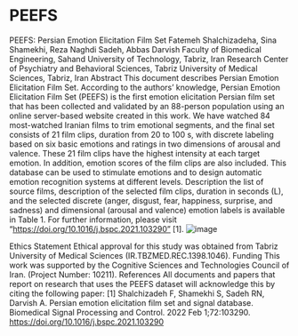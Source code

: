 # PEEFS
PEEFS: Persian Emotion Elicitation Film Set 
Fatemeh Shalchizadeha, Sina Shamekhi, Reza Naghdi Sadeh, Abbas Darvish
Faculty of Biomedical Engineering, Sahand University of Technology, Tabriz, Iran
Research Center of Psychiatry and Behavioral Sciences, Tabriz University of Medical Sciences, Tabriz, Iran
Abstract
This document describes Persian Emotion Elicitation Film Set. According to the authors’ knowledge, Persian Emotion Elicitation Film Set (PEEFS) is the first emotion elicitation Persian film set that has been collected and validated by an 88-person population using an online server-based website created in this work. We have watched 84 most-watched Iranian films to trim emotional segments, and the final set consists of 21 film clips, duration from 20 to 100 s, with discrete labeling based on six basic emotions and ratings in two dimensions of arousal and valence. These 21 film clips have the highest intensity at each target emotion. In addition, emotion scores of the film clips are also included. This database can be used to stimulate emotions and to design automatic emotion recognition systems at different levels. 
Description
the list of source films, description of the selected film clips, duration in seconds (L), and the selected discrete (anger, disgust, fear, happiness, surprise, and sadness) and dimensional (arousal and valence) emotion labels is available in Table 1. For further information, please visit “https://doi.org/10.1016/j.bspc.2021.103290” [1]. 
![image](https://user-images.githubusercontent.com/46606714/235827446-f7159fb7-fbcb-4b3c-8395-73a12644bfea.png)

Ethics Statement
Ethical approval for this study was obtained from Tabriz University of Medical Sciences (IR.TBZMED.REC.1398.1046).
Funding
This work was supported by the Cognitive Sciences and Technologies Council of Iran. (Project Number: 10211).
References
All documents and papers that report on research that uses the PEEFS dataset will acknowledge this by citing the following paper:
 [1] Shalchizadeh F, Shamekhi S, Sadeh RN, Darvish A. Persian emotion elicitation film set and signal database. Biomedical Signal Processing and Control. 2022 Feb 1;72:103290.
https://doi.org/10.1016/j.bspc.2021.103290
